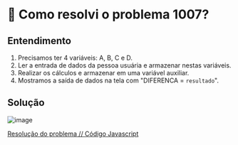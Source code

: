 # 🤔 Como resolvi o problema 1007?

## Entendimento

1. Precisamos ter 4 variáveis: A, B, C e D.
2. Ler a entrada de dados da pessoa usuária e armazenar nestas variáveis.
2. Realizar os cálculos e armazenar em uma variável auxiliar.
3. Mostramos a saída de dados na tela com "DIFERENCA = ```resultado```".

## Solução

![image](../img/1007.png)

[Resolução do problema // Código Javascript](../../1007.js)